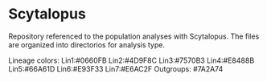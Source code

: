 # Scytalopus
Repository referenced to the population analyses with Scytalopus.
The files are organized into directorios for analysis type. 

Lineage colors: 
Lin1:#0660FB 
Lin2:#4D9F8C
Lin3:#7570B3
Lin4:#E8488B
Lin5:#66A61D
Lin6:#E93F33
Lin7:#E6AC2F
Outgroups: #7A2A74
